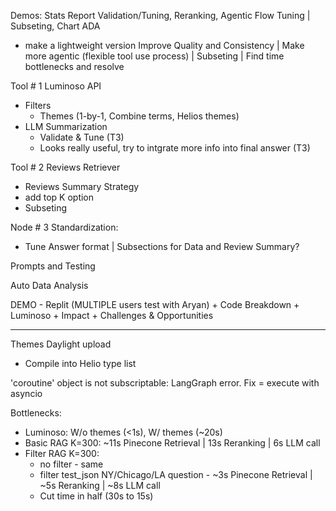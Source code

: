 Demos: Stats Report Validation/Tuning, Reranking, Agentic Flow Tuning | Subseting, Chart ADA    
- make a lightweight version
Improve Quality and Consistency | Make more agentic (flexible tool use process) | Subseting | Find time bottlenecks and resolve  


Tool # 1 Luminoso API
  - Filters
    - Themes (1-by-1, Combine terms, Helios themes)
  - LLM Summarization
    - Validate & Tune (T3)
    - Looks really useful, try to intgrate more info into final answer (T3)

Tool # 2 Reviews Retriever
  - Reviews Summary Strategy
  - add top K option
  - Subseting


Node # 3 Standardization:
  - Tune Answer format | Subsections for Data and Review Summary?

Prompts and Testing


Auto Data Analysis

DEMO - Replit (MULTIPLE users test with Aryan) +  Code Breakdown + Luminoso + Impact + Challenges & Opportunities  



_________________

Themes Daylight upload
 - Compile into Helio type list


'coroutine' object is not subscriptable:
LangGraph error. Fix = execute with asyncio  

Bottlenecks:

- Luminoso: W/o themes (<1s), W/ themes (~20s)
- Basic RAG K=300: ~11s Pinecone Retrieval | 13s Reranking | 6s LLM call
- Filter RAG K=300:
  - no filter - same
  - filter test_json NY/Chicago/LA question - ~3s Pinecone Retrieval | ~5s Reranking | ~8s LLM call
  - Cut time in half (30s to 15s)
  
